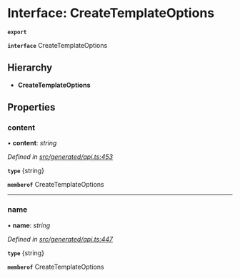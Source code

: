 # Interface: CreateTemplateOptions

**`export`** 

**`interface`** CreateTemplateOptions

## Hierarchy

* **CreateTemplateOptions**

## Properties

###  content

• **content**: *string*

*Defined in [src/generated/api.ts:453](https://github.com/mailslurp/mailslurp-client-ts-js/blob/6b83217/src/generated/api.ts#L453)*

**`type`** {string}

**`memberof`** CreateTemplateOptions

___

###  name

• **name**: *string*

*Defined in [src/generated/api.ts:447](https://github.com/mailslurp/mailslurp-client-ts-js/blob/6b83217/src/generated/api.ts#L447)*

**`type`** {string}

**`memberof`** CreateTemplateOptions

